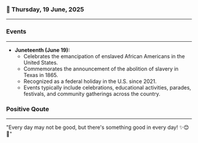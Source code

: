 ### 📅 Thursday, 19 June, 2025
------
### Events
------
- **Juneteenth (June 19):**
  - Celebrates the emancipation of enslaved African Americans in the United States.
  - Commemorates the announcement of the abolition of slavery in Texas in 1865.
  - Recognized as a federal holiday in the U.S. since 2021.
  - Events typically include celebrations, educational activities, parades, festivals, and community gatherings across the country.
### Positive Qoute
------
"Every day may not be good, but there's something good in every day! ✨😊🌈"
